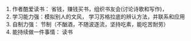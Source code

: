 1. 作者酷爱读书： 省钱，赚钱买书，组织书友会(讨论诗歌和写作)，
2. 学习能力强：模拟别人的文风， 学习苏格拉底的辨认方法，并联系和应用
3. 自制力强： 节制（不酗酒，不随波逐流，坚持吃素，能吃苦耐劳）
4. 能持续做一件事情： 读书